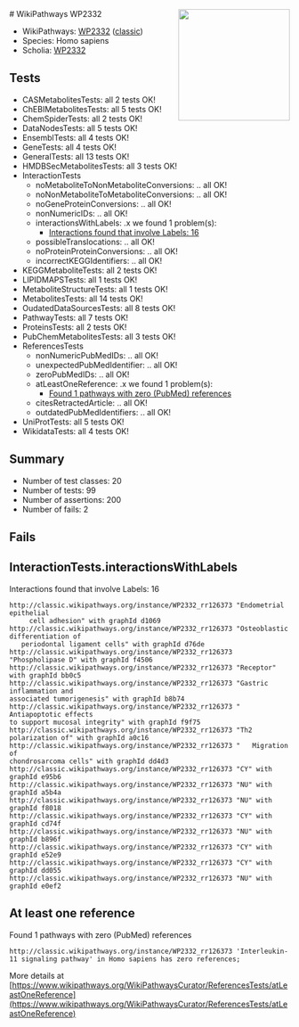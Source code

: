 <img style="float: right; width: 200px" src="https://upload.wikimedia.org/wikipedia/commons/thumb/8/83/Wplogo_with_text_500.png/640px-Wplogo_with_text_500.png" />
# WikiPathways WP2332

* WikiPathways: [WP2332](https://wikipathways.org/pathways/WP2332) ([classic](https://classic.wikipathways.org/instance/WP2332))
* Species: Homo sapiens
* Scholia: [WP2332](https://scholia.toolforge.org/wikipathways/WP2332)
## Tests
* CASMetabolitesTests: all 2 tests OK!
* ChEBIMetabolitesTests: all 5 tests OK!
* ChemSpiderTests: all 2 tests OK!
* DataNodesTests: all 5 tests OK!
* EnsemblTests: all 4 tests OK!
* GeneTests: all 4 tests OK!
* GeneralTests: all 13 tests OK!
* HMDBSecMetabolitesTests: all 3 tests OK!
* InteractionTests
    * noMetaboliteToNonMetaboliteConversions: .. all OK!
    * noNonMetaboliteToMetaboliteConversions: .. all OK!
    * noGeneProteinConversions: .. all OK!
    * nonNumericIDs: .. all OK!
    * interactionsWithLabels: .x we found 1 problem(s):
        * [Interactions found that involve Labels: 16](#fe97a8be)
    * possibleTranslocations: .. all OK!
    * noProteinProteinConversions: .. all OK!
    * incorrectKEGGIdentifiers: .. all OK!
* KEGGMetaboliteTests: all 2 tests OK!
* LIPIDMAPSTests: all 1 tests OK!
* MetaboliteStructureTests: all 1 tests OK!
* MetabolitesTests: all 14 tests OK!
* OudatedDataSourcesTests: all 8 tests OK!
* PathwayTests: all 7 tests OK!
* ProteinsTests: all 2 tests OK!
* PubChemMetabolitesTests: all 3 tests OK!
* ReferencesTests
    * nonNumericPubMedIDs: .. all OK!
    * unexpectedPubMedIdentifier: .. all OK!
    * zeroPubMedIDs: .. all OK!
    * atLeastOneReference: .x we found 1 problem(s):
        * [Found 1 pathways with zero (PubMed) references](#d0a459f0)
    * citesRetractedArticle: .. all OK!
    * outdatedPubMedIdentifiers: .. all OK!
* UniProtTests: all 5 tests OK!
* WikidataTests: all 4 tests OK!


## Summary

* Number of test classes: 20
* Number of tests: 99
* Number of assertions: 200
* Number of fails: 2

## Fails

<a name="fe97a8be" />

## InteractionTests.interactionsWithLabels

Interactions found that involve Labels: 16
```
http://classic.wikipathways.org/instance/WP2332_rr126373 "Endometrial epithelial 
     cell adhesion" with graphId d1069
http://classic.wikipathways.org/instance/WP2332_rr126373 "Osteoblastic differentiation of 
   periodontal ligament cells" with graphId d76de
http://classic.wikipathways.org/instance/WP2332_rr126373 "Phospholipase D" with graphId f4506
http://classic.wikipathways.org/instance/WP2332_rr126373 "Receptor" with graphId bb0c5
http://classic.wikipathways.org/instance/WP2332_rr126373 "Gastric inflammation and 
associated tumorigenesis" with graphId b8b74
http://classic.wikipathways.org/instance/WP2332_rr126373 "  Antiapoptotic effects 
to support mucosal integrity" with graphId f9f75
http://classic.wikipathways.org/instance/WP2332_rr126373 "Th2 polarization of" with graphId a0c16
http://classic.wikipathways.org/instance/WP2332_rr126373 "   Migration of 
chondrosarcoma cells" with graphId dd4d3
http://classic.wikipathways.org/instance/WP2332_rr126373 "CY" with graphId e95b6
http://classic.wikipathways.org/instance/WP2332_rr126373 "NU" with graphId a5b4a
http://classic.wikipathways.org/instance/WP2332_rr126373 "NU" with graphId f8018
http://classic.wikipathways.org/instance/WP2332_rr126373 "CY" with graphId cd74f
http://classic.wikipathways.org/instance/WP2332_rr126373 "NU" with graphId b896f
http://classic.wikipathways.org/instance/WP2332_rr126373 "CY" with graphId e52e9
http://classic.wikipathways.org/instance/WP2332_rr126373 "CY" with graphId dd055
http://classic.wikipathways.org/instance/WP2332_rr126373 "NU" with graphId e0ef2
```

<a name="d0a459f0" />

## At least one reference

Found 1 pathways with zero (PubMed) references
```
http://classic.wikipathways.org/instance/WP2332_rr126373 'Interleukin-11 signaling pathway' in Homo sapiens has zero references; 
```

More details at [https://www.wikipathways.org/WikiPathwaysCurator/ReferencesTests/atLeastOneReference](https://www.wikipathways.org/WikiPathwaysCurator/ReferencesTests/atLeastOneReference)


